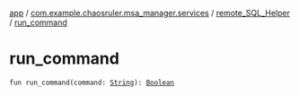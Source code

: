 [app](../../index.md) / [com.example.chaosruler.msa_manager.services](../index.md) / [remote_SQL_Helper](index.md) / [run_command](.)

# run_command

`fun run_command(command: `[`String`](https://kotlinlang.org/api/latest/jvm/stdlib/kotlin/-string/index.html)`): `[`Boolean`](https://kotlinlang.org/api/latest/jvm/stdlib/kotlin/-boolean/index.html)